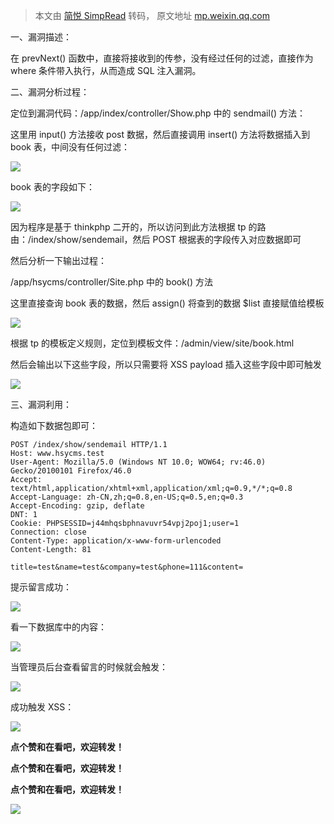 > 本文由 [简悦 SimpRead](http://ksria.com/simpread/) 转码， 原文地址 [mp.weixin.qq.com](https://mp.weixin.qq.com/s/BLJyExp89tvnUDJvjuBtFA)

一、漏洞描述：

在 prevNext() 函数中，直接将接收到的传参，没有经过任何的过滤，直接作为 where 条件带入执行，从而造成 SQL 注入漏洞。

二、漏洞分析过程：

定位到漏洞代码：/app/index/controller/Show.php 中的 sendmail() 方法：

这里用 input() 方法接收 post 数据，然后直接调用 insert() 方法将数据插入到 book 表，中间没有任何过滤：

![](https://mmbiz.qpic.cn/mmbiz_png/ehibzaP4CvW7lAQtVMm52CmF5tfCK69ibeiammSTBgmBvSqx9gibJb7qf7qic4oeQFlYfFvJ7lF5YdTAfoDlEfcD4oA/640?wx_fmt=png)

book 表的字段如下：

![](https://mmbiz.qpic.cn/mmbiz_png/ehibzaP4CvW7lAQtVMm52CmF5tfCK69ibe9AHmCniafonSZibiamcGFOWXz4zAsbq9xaMYu9IPWMsiaGYAzUedj0QhDw/640?wx_fmt=png)

因为程序是基于 thinkphp 二开的，所以访问到此方法根据 tp 的路由：/index/show/sendemail，然后 POST 根据表的字段传入对应数据即可

然后分析一下输出过程：

/app/hsycms/controller/Site.php 中的 book() 方法

这里直接查询 book 表的数据，然后 assign() 将查到的数据 $list 直接赋值给模板

![](https://mmbiz.qpic.cn/mmbiz_png/ehibzaP4CvW7lAQtVMm52CmF5tfCK69ibeibfNpnss2Pv4wbeNEOkjTY6j69TOhT6AKr1CGe0OATMn1vuRmxHnWIg/640?wx_fmt=png)

根据 tp 的模板定义规则，定位到模板文件：/admin/view/site/book.html

然后会输出以下这些字段，所以只需要将 XSS payload 插入这些字段中即可触发

![](https://mmbiz.qpic.cn/mmbiz_png/ehibzaP4CvW7lAQtVMm52CmF5tfCK69ibeJg1VRDJjCSr3O14ZgcAUoHXk3rvZrVichariaX6qibS5EEXXUFXzHibZvQ/640?wx_fmt=png)

三、漏洞利用：

构造如下数据包即可：

```
POST /index/show/sendemail HTTP/1.1
Host: www.hsycms.test
User-Agent: Mozilla/5.0 (Windows NT 10.0; WOW64; rv:46.0) Gecko/20100101 Firefox/46.0
Accept: text/html,application/xhtml+xml,application/xml;q=0.9,*/*;q=0.8
Accept-Language: zh-CN,zh;q=0.8,en-US;q=0.5,en;q=0.3
Accept-Encoding: gzip, deflate
DNT: 1
Cookie: PHPSESSID=j44mhqsbphnavuvr54vpj2poj1;user=1
Connection: close
Content-Type: application/x-www-form-urlencoded
Content-Length: 81

title=test&name=test&company=test&phone=111&content=
```

提示留言成功：

![](https://mmbiz.qpic.cn/mmbiz_png/ehibzaP4CvW7lAQtVMm52CmF5tfCK69ibezpT9RPrrEpjwqUkrkh8NAsXygoLFNnvuNh0zlzzadm8s6SCicicJc0ug/640?wx_fmt=png)

看一下数据库中的内容：

![](https://mmbiz.qpic.cn/mmbiz_png/ehibzaP4CvW7lAQtVMm52CmF5tfCK69ibe81Oj3aIHf0jG5Fr2dGIsWqyiaFjv0e9KcM3KSqDhC44iaS4RskNP2y9Q/640?wx_fmt=png)

当管理员后台查看留言的时候就会触发：

![](https://mmbiz.qpic.cn/mmbiz_png/ehibzaP4CvW7lAQtVMm52CmF5tfCK69ibehybYwmKdYpISXgs9qia06171fplkhyuTb6qwZ6U6xibVUucA1m5rrx2A/640?wx_fmt=png)

成功触发 XSS：

![](https://mmbiz.qpic.cn/mmbiz_png/ehibzaP4CvW7lAQtVMm52CmF5tfCK69ibeUM6t9uI9bfomRrICcMVx8cUuZStxLbGZq5n5S2cPJhpEr1lZdWxYMQ/640?wx_fmt=png)

**点个赞和在看吧，欢迎转发！**

**点个赞和在看吧，欢迎转发！**

**点个赞和在看吧，欢迎转发！**

![](https://mmbiz.qpic.cn/mmbiz_gif/ehibzaP4CvW5hb2Px7LJVkWEktazM0liacYxsJOVsyUz8lx6MSWyGTmJyJsPsgj9sOSueI5JRuQLTCPW5njR68aA/640?wx_fmt=gif)